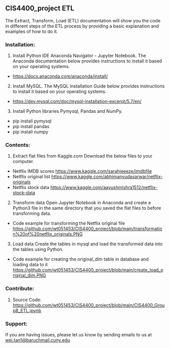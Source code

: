 ## CIS4400_project ETL

The Extract, Transform, Load (ETL) documentation will show you the code in different steps of the ETL process by providing a basic explanation and examples of how to do it.

### Installation:
1. Install Python IDE Anaconda Navigator - Jupyter Notebook. The Anaconda documentation below provides instructions to install it based on your operating systems.
- https://docs.anaconda.com/anaconda/install/
2. Install MySQL. The MySQL installation Guide below provides instructions to install it based on your operating systems.
- https://dev.mysql.com/doc/mysql-installation-excerpt/5.7/en/
3. Install Python libraries Pymysql, Pandas and NumPy.
- pip install pymysql
- pip install pandas
- pip install numpy

### Contents:
1. Extract flat files from Kaggle.com 
Download the below files to your computer.
- Netflix IMDB scores https://www.kaggle.com/sarahjeeeze/imdbfile
- Netflix original list https://www.kaggle.com/abhimanyudasarwar/netflix-originals
- Netflix stock data https://www.kaggle.com/aayushmishra1512/netflix-stock-data

2. Transform data 
Open Jupyter Notebook in Anaconda and create a Python3 file in the same directory that you saved the flat files to before transforming data.
- Code example for transforming the Netflix original file 
https://github.com/wt051453/CIS4400_project/blob/main/transformation%20of%20netflix_originals.PNG

3. Load data
Create the tables in mysql and load the transformed data into the tables using Python.
- Code example for creating the original_dim table in database and loading data to it 
https://github.com/wt051453/CIS4400_project/blob/main/create_load_original_dim.PNG

### Contribute:
1. Source Code: https://github.com/wt051453/CIS4400_project/blob/main/CIS4400_Group8_ETL.ipynb

### Support:
If you are having issues, please let us know by sending emails to us at wei.tan1@baruchmail.cuny.edu



